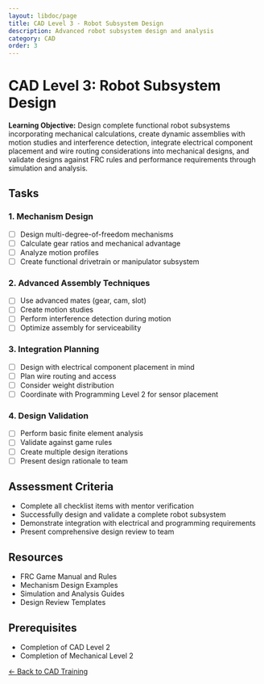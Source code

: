 ```yaml
---
layout: libdoc/page
title: CAD Level 3 - Robot Subsystem Design
description: Advanced robot subsystem design and analysis
category: CAD
order: 3
---
```


# CAD Level 3: Robot Subsystem Design

**Learning Objective:** Design complete functional robot subsystems incorporating mechanical calculations, create dynamic assemblies with motion studies and interference detection, integrate electrical component placement and wire routing considerations into mechanical designs, and validate designs against FRC rules and performance requirements through simulation and analysis.

## Tasks

### 1. Mechanism Design
- [ ] Design multi-degree-of-freedom mechanisms
- [ ] Calculate gear ratios and mechanical advantage
- [ ] Analyze motion profiles
- [ ] Create functional drivetrain or manipulator subsystem

### 2. Advanced Assembly Techniques
- [ ] Use advanced mates (gear, cam, slot)
- [ ] Create motion studies
- [ ] Perform interference detection during motion
- [ ] Optimize assembly for serviceability

### 3. Integration Planning
- [ ] Design with electrical component placement in mind
- [ ] Plan wire routing and access
- [ ] Consider weight distribution
- [ ] Coordinate with Programming Level 2 for sensor placement

### 4. Design Validation
- [ ] Perform basic finite element analysis
- [ ] Validate against game rules
- [ ] Create multiple design iterations
- [ ] Present design rationale to team

## Assessment Criteria
- Complete all checklist items with mentor verification
- Successfully design and validate a complete robot subsystem
- Demonstrate integration with electrical and programming requirements
- Present comprehensive design review to team

## Resources
- FRC Game Manual and Rules
- Mechanism Design Examples
- Simulation and Analysis Guides
- Design Review Templates

## Prerequisites
- Completion of CAD Level 2
- Completion of Mechanical Level 2

[← Back to CAD Training](./)